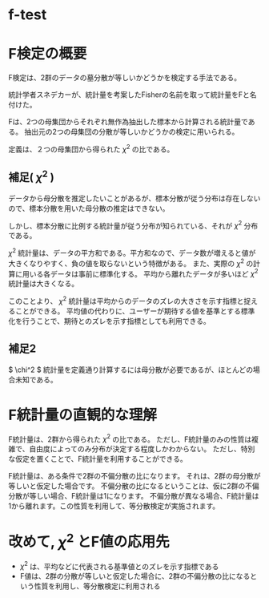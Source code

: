 # f-test

# F検定の概要
F検定は、2群のデータの墓分散が等しいかどうかを検定する手法である。

統計学者スネデカーが、統計量を考案したFisherの名前を取って統計量をFと名付けた。

Fは、2つの母集団からそれぞれ無作為抽出した標本から計算される統計量である。
抽出元の2つの母集団の分散が等しいかどうかの検定に用いられる。

定義は、２つの母集団から得られた $\chi^2$ の比である。

## 補足( $\chi^2$ )
データから母分散を推定したいことがあるが、標本分散が従う分布は存在しないので、標本分散を用いた母分散の推定はできない。

しかし、標本分散に比例する統計量が従う分布が知られている、それが $\chi^2$ 分布である。

$\chi^2$ 統計量は、データの平方和である。平方和なので、データ数が増えると値が大きくなりやすく、負の値を取らないという特徴がある。
また、実際の $\chi^2$ の計算に用いる各データは事前に標準化する。 
平均から離れたデータが多いほど $\chi^2$ 統計量は大きくなる。

このことより、 $\chi^2$ 統計量は平均からのデータのズレの大きさを示す指標と捉えることができる。
平均値の代わりに、ユーザーが期待する値を基準とする標準化を行うことで、期待とのズレを示す指標としても利用できる。

## 補足2
$ \chi^2 $ 統計量を定義通り計算するには母分散が必要であるが、ほとんどの場合未知である。

# F統計量の直観的な理解
F統計量は、2群から得られた $\chi^2$ の比である。
ただし、F統計量のみの性質は複雑で、自由度によってのみ分布が決定する程度しかわからない。
ただし、特別な仮定を置くことで、F統計量を利用することができる。

F統計量は、ある条件で2群の不偏分散の比になります。
それは、2群の母分散が等しいと仮定した場合です。
不偏分散の比になるということは、仮に2群の不偏分散が等しい場合、F統計量は1になります。
不偏分散が異なる場合、F統計量は1から離れます。この性質を利用して、等分散検定が実施されます。

# 改めて, $\chi^2$ とF値の応用先
- $\chi^2$ は、平均などに代表される基準値とのズレを示す指標である
- F値は、2群の分散が等しいと仮定した場合に、2群の不偏分散の比になるという性質を利用し、等分散検定に利用される
